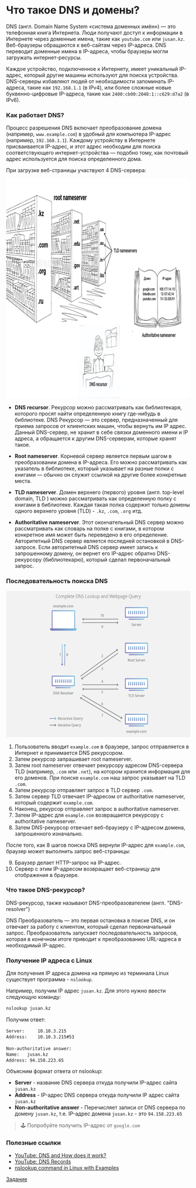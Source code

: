 # Что такое DNS и домены?

DNS (англ. Domain Name System «система доменных имён») — это телефонная книга Интернета. Люди получают доступ к информации в Интернете через доменные имена, такие как `youtube.com` или `jusan.kz`. Веб-браузеры обращаются к веб-сайтам через IP-адреса. DNS переводит доменные имена в IP-адреса, чтобы браузеры могли загружать интернет-ресурсы.

Каждое устройство, подключенное к Интернету, имеет уникальный IP-адрес, который другие машины используют для поиска устройства. DNS-серверы избавляют людей от необходимости запоминать IP-адреса, такие как `192.168.1.1` (в IPv4), или более сложные новые буквенно-цифровые IP-адреса, такие как `2400:cb00:2048:1::c629:d7a2` (в IPv6).

### Как работает DNS?

Процесс разрешения DNS включает преобразование домена (например, `www.example.com`) в удобный для компьютера IP-адрес (например, `192.168.1.1`). Каждому устройству в Интернете присваивается IP-адрес, и этот адрес необходим для поиска соответствующего интернет-устройства — подобно тому, как почтовый адрес используется для поиска определенного дома.

При загрузке веб-страницы участвуют 4 DNS-сервера:

<img src="dns-servers.png" alt="dns-servers" height="600"/>

- **DNS recursor**. Рекурсор можно рассматривать как библиотекаря, которого просят найти определенную книгу где-нибудь в библиотеке. DNS Рекурсор — это сервер, предназначенный для приема запросов от клиентских машин, чтобы вернуть им IP адрес. Данный DNS-сервер, не хранит в себе связки доменного имени и IP адреса, а обращается к другим DNS-серверам, которые хранят такое.

- **Root nameserver**. Корневой сервер является первым шагом в преобразовании домена в IP-адреса. Его можно рассматривать как указатель в библиотеке, который указывает на разные полки с книгами — обычно он служит ссылкой на другие более конкретные места.

- **TLD nameserver**. Домен верхнего (первого) уровня (англ. top-level domain, TLD ) можно рассматривать как определенную полку с книгами в библиотеке. Каждая такая полка содержит только домены одного верхнего уровня (TLD) - `.kz`, `.com`, `.org` итд.

- **Authoritative nameserver**. Этот окончательный DNS сервер можно рассматривать как словарь на полке с книгами, в котором конкретное имя может быть переведено в его определение. Авторитетный DNS сервер является последней остановкой в ​​DNS-запросе. Если авторитетный DNS сервер имеет запись к запрошенному домену, он вернет его IP-адрес обратно DNS-рекурсору (библиотекарю), который сделал первоначальный запрос.

### Последовательность поиска DNS

<img src="dns-lookup-diagram.png" alt="dns-lookup-diagram" height="400"/>

1. Пользователь вводит `example.com` в браузере, запрос отправляется в Интернет и принимается DNS рекурсором.
2. Затем рекурсор запрашивает root nameserver.
3. Затем root nameserver отвечает рекурсору адресом DNS-сервера TLD (например, `.com` или `.net`), на котором хранится информация для его доменов. При поиске `example.com` наш запрос указывает на TLD `.com`.
4. Затем рекурсор отправляет запрос в TLD сервер `.com`.
5. Затем сервер TLD отвечает IP-адресом от authoritative nameserver, который содержит `example.com`.
6. Наконец, рекурсор отправляет запрос в authoritative nameserver.
7. Затем IP-адрес для `example.com` возвращается рекурсору с authoritative nameserver.
8. Затем DNS-рекурсор отвечает веб-браузеру с IP-адресом домена, запрошенного изначально.

После того, как 8 шагов поиска DNS вернули IP-адрес для `example.com`, браузер может выполнить запрос веб-страницы:

9. Браузер делает HTTP-запрос на IP-адрес.
10. Сервер с этим IP-адресом возвращает веб-страницу для отображения в браузере.

### Что такое DNS-рекурсор?

DNS-рекурсор, также называют DNS-преобразователем (англ. "DNS-resolver")

DNS Преобразователь — это первая остановка в поиске DNS, и он отвечает за работу с клиентом, который сделал первоначальный запрос. Преобразователь запускает последовательность запросов, которая в конечном итоге приводит к преобразованию URL-адреса в необходимый IP-адрес.

### Получение IP адреса с Linux

Для получения IP адреса домена на прямую из терминала Linux существует программа - `nslookup`.

Например, получим IP адрес `jusan.kz`. Для этого нужно ввести следующую команду:

```bash
nslookup jusan.kz
```

Получим ответ:

```
Server:		10.10.3.215
Address:	10.10.3.215#53

Non-authoritative answer:
Name:	jusan.kz
Address: 94.158.223.65
```

Объясним формат ответа от nslookup:

- **Server** - название DNS сервера откуда получили IP-адрес сайта `jusan.kz`
- **Address** - IP-адрес DNS сервера откуда получили IP адрес сайта `jusan.kz`
- **Non-authoritative answer** - Перечисляет записи от DNS сервера по домену `jusan.kz`, т.е. IP-адрес домена `jusan.kz` - это `94.158.223.65`

> 🕹 Попробуйте получить IP-адрес от `google.com`

### Полезные ссылки

- [YouTube: DNS and How does it work?](https://youtu.be/Wj0od2ag5sk)
- [YouTube: DNS Records](https://youtu.be/7lxgpKh_fRY)
- [nslookup command in Linux with Examples](https://www.geeksforgeeks.org/nslookup-command-in-linux-with-examples/)

[Задание](../curl-get/README.md)

